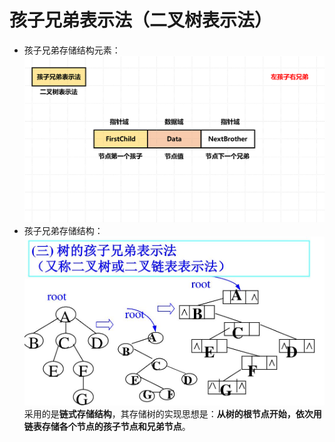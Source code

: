 

# 孩子兄弟表示法（二叉树表示法）

- 孩子兄弟存储结构元素：
![由双指针构成的](/imgs/2025-06-30/7lNoRu6sUzY0lXIn.png)
- 孩子兄弟存储结构：
![输入图片说明](/imgs/2025-06-30/vHCpfXZnGqMOkisQ.jpeg)
采用的是**链式存储结构**，其存储树的实现思想是：**从树的根节点开始，依次用链表存储各个节点的孩子节点和兄弟节点**。
<!--stackedit_data:
eyJoaXN0b3J5IjpbLTExNjQyMDgxMzgsLTExNTkwNDQwNzgsNT
YxOTk1NDkyXX0=
-->